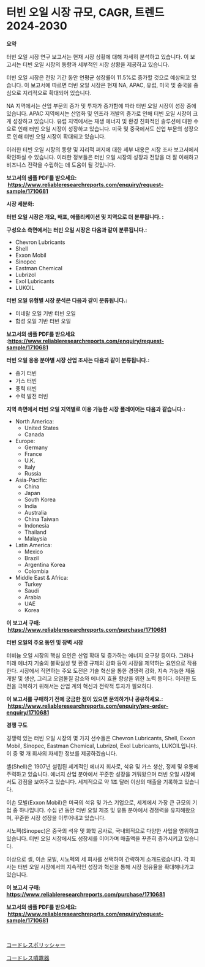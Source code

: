 <p><h1>터빈 오일 시장 규모, CAGR, 트렌드 2024-2030</h1></p><p><strong>요약</strong></p>
<p><p>터빈 오일 시장 연구 보고서는 현재 시장 상황에 대해 자세히 분석하고 있습니다. 이 보고서는 터빈 오일 시장의 동향과 세부적인 시장 상황을 제공하고 있습니다.</p><p>터빈 오일 시장은 전망 기간 동안 연평균 성장률이 11.5%로 증가할 것으로 예상되고 있습니다. 이 보고서에 따르면 터빈 오일 시장은 현재 NA, APAC, 유럽, 미국 및 중국을 중심으로 지리적으로 확대되어 있습니다.</p><p>NA 지역에서는 산업 부문의 증가 및 투자가 증가함에 따라 터빈 오일 시장이 성장 중에 있습니다. APAC 지역에서는 산업화 및 인프라 개발의 증가로 인해 터빈 오일 시장이 크게 성장하고 있습니다. 유럽 지역에서는 재생 에너지 및 환경 친화적인 솔루션에 대한 수요로 인해 터빈 오일 시장이 성장하고 있습니다. 미국 및 중국에서도 산업 부문의 성장으로 인해 터빈 오일 시장이 확대되고 있습니다.</p><p>이러한 터빈 오일 시장의 동향 및 지리적 퍼지에 대한 세부 내용은 시장 조사 보고서에서 확인하실 수 있습니다. 이러한 정보들은 터빈 오일 시장의 성장과 전망을 더 잘 이해하고 비즈니스 전략을 수립하는 데 도움이 될 것입니다.</p></p>
<p><strong>보고서의 샘플 PDF를 받으세요: &nbsp;<a href="https://www.reliableresearchreports.com/enquiry/request-sample/1710681">https://www.reliableresearchreports.com/enquiry/request-sample/1710681</a></strong></p>
<p><strong>시장 세분화:</strong></p>
<p><strong> 터빈 오일 시장은 개요, 배포, 애플리케이션 및 지역으로 더 분류됩니다. :</strong></p>
<p><strong>구성요소 측면에서는 터빈 오일 시장은 다음과 같이 분류됩니다.:</strong></p>
<p><ul><li>Chevron Lubricants</li><li>Shell</li><li>Exxon Mobil</li><li>Sinopec</li><li>Eastman Chemical</li><li>Lubrizol</li><li>Exol Lubricants</li><li>LUKOIL</li></ul></p>
<p><strong> 터빈 오일 유형별 시장 분석은 다음과 같이 분류됩니다.:</strong></p>
<p><ul><li>미네랄 오일 기반 터빈 오일</li><li>합성 오일 기반 터빈 오일</li></ul></p>
<p><strong>보고서의 샘플 PDF를 받으세요 :<a href="https://www.reliableresearchreports.com/enquiry/request-sample/1710681">https://www.reliableresearchreports.com/enquiry/request-sample/1710681</a></strong></p>
<p><strong> 터빈 오일 응용 분야별 시장 산업 조사는 다음과 같이 분류됩니다.:</strong></p>
<p><ul><li>증기 터빈</li><li>가스 터빈</li><li>풍력 터빈</li><li>수력 발전 터빈</li></ul></p>
<p><strong>지역 측면에서 터빈 오일 지역별로 이용 가능한 시장 플레이어는 다음과 같습니다.:</strong></p>
<p><ul>
    <li>
        North America:
        <ul>
            <li>United States</li>
            <li>Canada</li>
        </ul>
    </li>
    <li>
        Europe:
        <ul>
            <li>Germany</li>
            <li>France</li>
            <li>U.K.</li>
            <li>Italy</li>
            <li>Russia</li>
        </ul>
    </li>
    <li>
        Asia-Pacific:
        <ul>
            <li>China</li>
            <li>Japan</li>
            <li>South Korea</li>
            <li>India</li>
            <li>Australia</li>
            <li>China Taiwan</li>
            <li>Indonesia</li>
            <li>Thailand</li>
            <li>Malaysia</li>
        </ul>
    </li>
    <li>
        Latin America:
        <ul>
            <li>Mexico</li>
            <li>Brazil</li>
            <li>Argentina Korea</li>
            <li>Colombia</li>
        </ul>
    </li>
    <li>
        Middle East & Africa:
        <ul>
            <li>Turkey</li>
            <li>Saudi</li>
            <li>Arabia</li>
            <li>UAE</li>
            <li>Korea</li>
        </ul>
    </li>
    </ul></p>
<p><strong>이 보고서 구매: &nbsp;<a href="https://www.reliableresearchreports.com/purchase/1710681">https://www.reliableresearchreports.com/purchase/1710681</a></strong></p>
<p><strong>터빈 오일의 주요 동인 및 장벽 시장</strong></p>
<p><p>터비늄 오일 시장의 핵심 요인은 산업 확대 및 증가하는 에너지 요구량 등이다. 그러나 미래 에너지 기술의 불확실성 및 환경 규제의 강화 등이 시장을 제약하는 요인으로 작용한다. 시장에서 직면하는 주요 도전은 기술 혁신을 통한 경쟁력 강화, 지속 가능한 제품 개발 및 생산, 그리고 오염물질 감소와 에너지 효율 향상을 위한 노력 등이다. 이러한 도전을 극복하기 위해서는 산업 계의 혁신과 전략적 투자가 필요하다.</p></p>
<p><strong>이 보고서를 구매하기 전에 궁금한 점이 있으면 문의하거나 공유하세요.: &nbsp;<a href="https://www.reliableresearchreports.com/enquiry/pre-order-enquiry/1710681">https://www.reliableresearchreports.com/enquiry/pre-order-enquiry/1710681</a></strong></p>
<p><strong>경쟁 구도</strong></p>
<p><p>경쟁력 있는 터빈 오일 시장의 몇 가지 선수들은 Chevron Lubricants, Shell, Exxon Mobil, Sinopec, Eastman Chemical, Lubrizol, Exol Lubricants, LUKOIL입니다. 이 중 몇 개 회사의 자세한 정보를 제공하겠습니다.</p><p>셸(Shell)은 1907년 설립된 세계적인 에너지 회사로, 석유 및 가스 생산, 정제 및 유통에 주력하고 있습니다. 에너지 산업 분야에서 꾸준한 성장을 거둬왔으며 터빈 오일 시장에서도 강점을 보여주고 있습니다. 세계적으로 약 1조 달러 이상의 매출을 기록하고 있습니다.</p><p>이손 모빌(Exxon Mobil)은 미국의 석유 및 가스 기업으로, 세계에서 가장 큰 규모의 기업 중 하나입니다. 수십 년 동안 터빈 오일 제조 및 유통 분야에서 경쟁력을 유지해왔으며, 꾸준한 시장 성장을 이루어내고 있습니다.</p><p>시노펙(Sinopec)은 중국의 석유 및 화학 공사로, 국내외적으로 다양한 사업을 영위하고 있습니다. 터빈 오일 시장에서도 성장세를 이어가며 매출액을 꾸준히 증가시키고 있습니다.</p><p>이상으로 셸, 이손 모빌, 시노펙의 세 회사를 선택하여 간략하게 소개드렸습니다. 각 회사는 터빈 오일 시장에서의 지속적인 성장과 혁신을 통해 시장 점유율을 확대해나가고 있습니다.</p></p>
<p><strong>이 보고서 구매: &nbsp; <a href="https://www.reliableresearchreports.com/purchase/1710681">https://www.reliableresearchreports.com/purchase/1710681</a></strong></p>
<p><strong>보고서의 샘플 PDF를 받으세요: &nbsp;<a href="https://www.reliableresearchreports.com/enquiry/request-sample/1710681">https://www.reliableresearchreports.com/enquiry/request-sample/1710681</a></strong><strong></strong></p>
<p>&nbsp;</p>
<p><p><a href="https://github.com/marbadji/Market-Research-Report-List-1/blob/main/979674012704.md">コードレスポリッシャー</a></p><p><a href="https://github.com/KaydenJohns1964/Market-Research-Report-List-1/blob/main/962460612705.md">コードレス噴霧器</a></p></p>